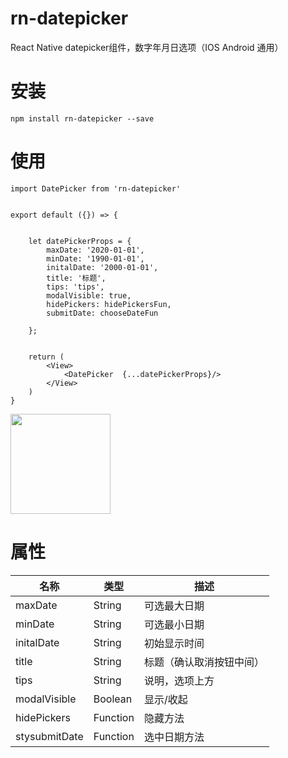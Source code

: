 # rn-datepicker
React Native datepicker组件，数字年月日选项（IOS Android 通用）

# 安装
```
npm install rn-datepicker --save
```

# 使用
```
import DatePicker from 'rn-datepicker'


export default ({}) => {


    let datePickerProps = {
        maxDate: '2020-01-01',
        minDate: '1990-01-01',
        initalDate: '2000-01-01',
        title: '标题',
        tips: 'tips',
        modalVisible: true,
        hidePickers: hidePickersFun,
        submitDate: chooseDateFun
    
    };
    

    return (
        <View>
            <DatePicker  {...datePickerProps}/>
        </View>
    )
}

```


<img src="https://github.com/qfight/rn-datepicker/blob/master/images/datepicker.png" height="160" >



# 属性

| 名称             | 类型     | 描述    |
|-----------------|----------|---------|
| maxDate         | String   | 可选最大日期 |
| minDate         | String   | 可选最小日期 |
| initalDate      | String   | 初始显示时间 |
| title           | String   | 标题（确认取消按钮中间） |
| tips            | String   | 说明，选项上方 |
| modalVisible    | Boolean  | 显示/收起 |
| hidePickers     | Function | 隐藏方法 |
| stysubmitDate   | Function | 选中日期方法 |
